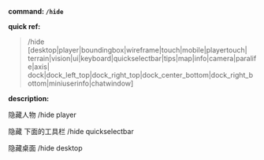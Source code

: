 <!-- BEGIN_AUTOGEN: do NOT edit in this block -->

**command: `/hide`**

**quick ref:**
> /hide [desktop|player|boundingbox|wireframe|touch|mobile|playertouch|
terrain|vision|ui|keyboard|quickselectbar|tips|map|info|camera|paralife|axis|
dock|dock_left_top|dock_right_top|dock_center_bottom|dock_right_bottom|miniuserinfo|chatwindow]

**description:**


<!-- END_AUTOGEN-->

隐藏人物
/hide player

隐藏 下面的工具栏
/hide quickselectbar

隐藏桌面
/hide desktop